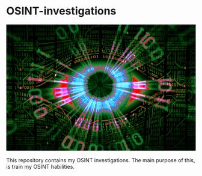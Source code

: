 # OSINT-investigations
![eye](eye.jpg)

This repository contains my OSINT investigations. The main purpose of this, is train my OSINT habilities.
